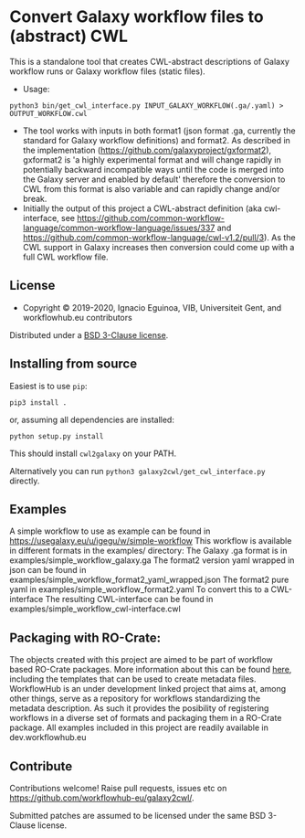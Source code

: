 # Convert Galaxy workflow files to (abstract) CWL

This is a standalone tool that creates CWL-abstract descriptions of Galaxy workflow runs or Galaxy workflow files (static files). 

 - Usage:
 ```
 python3 bin/get_cwl_interface.py INPUT_GALAXY_WORKFLOW(.ga/.yaml) > OUTPUT_WORKFLOW.cwl
 ```
 - The tool works with inputs in both format1 (json format .ga, currently the standard for Galaxy workflow definitions) and format2. As described in the implementation (https://github.com/galaxyproject/gxformat2), gxformat2 is 'a highly experimental format and will change rapidly in potentially backward incompatible ways until the code is merged into the Galaxy server and enabled by default' therefore the conversion to CWL from this format is also variable and can rapidly change and/or break.
 - Initially the output of this project a CWL-abstract definition (aka cwl-interface, see https://github.com/common-workflow-language/common-workflow-language/issues/337 and https://github.com/common-workflow-language/cwl-v1.2/pull/3). As the CWL support in Galaxy increases then conversion could come up with a full CWL workflow file.

## License

* Copyright © 2019-2020, Ignacio Eguinoa, VIB, Universiteit Gent, and workflowhub.eu contributors

Distributed under a [BSD 3-Clause license](https://github.com/workflowhub-eu/cwl-from-galaxy/blob/master/LICENSE).

## Installing from source

Easiest is to use `pip`:

    pip3 install .

or, assuming all dependencies are installed:

    python setup.py install

This should install `cwl2galaxy` on your PATH. 

Alternatively you can run `python3 galaxy2cwl/get_cwl_interface.py` directly.

<!--  

### Release procedure

vim setup.py ## update: version = "0.1.2",
git commit -m "Release 0.1.2" setup.py
git tag 0.1.2
rm dist/*
python3 setup.py clean
python3 setup.py bdist_wheel
twine upload --repository testpypi dist/*   ## for testing
twine upload dist/*   ## for testing

vim setup.py ## prepare for next:  version = "0.1.3-SNAPSHOT",
git commit -m "Prepare for 0.1.3" setup.py
git push --tags


See also https://packaging.python.org/tutorials/packaging-projects/
-->

## Examples
A simple workflow to use as example can be found in https://usegalaxy.eu/u/igegu/w/simple-workflow 
This workflow is available in different formats in the examples/ directory:
The Galaxy .ga format is in examples/simple_workflow_galaxy.ga
The format2 version yaml wrapped in json can be found in examples/simple_workflow_format2_yaml_wrapped.json
The format2 pure yaml in examples/simple_workflow_format2.yaml
To convert this to a CWL-interface 
The resulting CWL-interface can be found in examples/simple_workflow_cwl-interface.cwl

## Packaging with RO-Crate:
The objects created with this project are aimed to be part of workflow based RO-Crate packages. 
More information about this can be found [here](https://github.com/workflowhub-eu/about/wiki/Workflow-RO-Crate), including the templates that can be used to create metadata files.
WorkflowHub is an under development linked project that aims at, among other things, serve as a repository for workflows standardizing the metadata description. As such it provides the posibility of registering workflows in a diverse set of formats and packaging them in a RO-Crate package. 
All examples included in this project are readily available in dev.workflowhub.eu

## Contribute

Contributions welcome! Raise pull requests, issues etc on <https://github.com/workflowhub-eu/galaxy2cwl/>.

Submitted patches are assumed to be licensed under the same BSD 3-Clause license.
